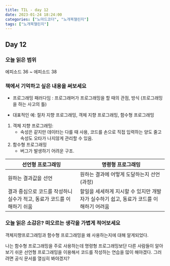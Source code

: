 ```yaml
---
title: TIL - day 12
date: 2023-01-24 18:24:00
categories: ["노마드코더", "노개북챌린지"]
tags: ["노개북챌린지"]
---
```


## Day 12

### 오늘 읽은 범위

에피소드 36 ~ 에피소드 38

### 책에서 기억하고 싶은 내용을 써보세요

- 프로그래밍 패러다임 : 프로그래머가 프로그래밍을 할 때의 관점, 방식 (프로그래밍을 하는 사고의 틀)

- 대표적인 예: 절차 지향 프로그래밍, 객체 지향 프로그래밍, 함수형 프로그래밍

1. 객체 지향 프로그래밍:
   - 속성은 같지만 데이터는 다를 때 사용, 코드를 손으로 직접 입력하는 양도 줄고 속성도 오타가 나지않게 관리할 수 있음.
2. 함수형 프로그래밍
   - 버그가 발생하기 어려운 구조.

| 선언형 프로그래밍                                                      | 명령형 프로그래밍                                                                      |
| ---------------------------------------------------------------------- | -------------------------------------------------------------------------------------- |
| 원하는 결과값을 선언                                                   | 원하는 결과에 어떻게 도달하는지 선언(과정)                                             |
| 결과 중심으로 코드를 작성하니 실수가 적고, 동료가 코드를 이해하기 쉬움 | 할일을 세세하게 지시할 수 있지만 개발자가 실수하기 쉽고, 동료가 코드를 이해하기 어려움 |

### 오늘 읽은 소감은? 떠오르는 생각을 가볍게 적어보세요

객체지향프로그래밍과 함수형 프로그래밍을 왜 사용하는지에 대해 알게되었다.

나는 함수형 프로그래밍을 주로 사용하는데 명령형 프로그래밍보단 다른 사람들이 알아보기 쉬운 선언형 프로그래밍을 이용해서 코드를 작성하는 연습을 많이 해야겠다. 그러려면 공식 문서를 열심히 봐야겠지?
